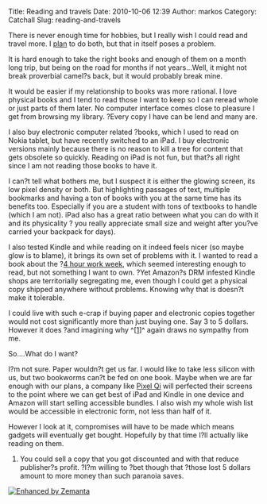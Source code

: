 Title: Reading and travels
Date: 2010-10-06 12:39
Author: markos
Category: Catchall
Slug: reading-and-travels

There is never enough time for hobbies, but I really wish I could read
and travel more. I [plan](http://markos.gaivo.net/blog/?p=608) to do
both, but that in itself poses a problem.

It is hard enough to take the right books and enough of them on a month
long trip, but being on the road for months if not years...Well, it
might not break proverbial camel?s back, but it would probably break
mine.

It would be easier if my relationship to books was more rational. I love
physical books and I tend to read those I want to keep so I can reread
whole or just parts of them later. No computer interface comes close to
pleasure I get from browsing my library. ?Every copy I have can be lend
and many are.

I also buy electronic computer related ?books, which I used to read on
Nokia tablet, but have recently switched to an iPad. I buy electronic
versions mainly because there is no reason to kill a tree for content
that gets obsolete so quickly. Reading on iPad is not fun, but that?s
all right since I am not reading those books to have it.

I can?t tell what bothers me, but I suspect it is either the glowing
screen, its low pixel density or both. But highlighting passages of
text, multiple bookmarks and having a ton of books with you at the same
time has its benefits too. Especially if you are a student with tons of
textbooks to handle (which I am not). iPad also has a great ratio
between what you can do with it and its physicality ? you really
appreciate small size and weight after you?ve carried your backpack for
days).

I also tested Kindle and while reading on it indeed feels nicer (so
maybe glow is to blame), it brings its own set of problems with it. I
wanted to read a book about the ?[4 hour work
week](http://www.amazon.com/4-Hour-Workweek-Escape-Live-Anywhere/dp/0307353133%3FSubscriptionId%3D0G81C5DAZ03ZR9WH9X82%26tag%3Dzemanta-20%26linkCode%3Dxm2%26camp%3D2025%26creative%3D165953%26creativeASIN%3D0307353133 "The 4-Hour Workweek: Escape 9-5, Live Anywhere, and Join the New Rich"),
which seemed interesting enough to read, but not something I want to
own. ?Yet Amazon?s DRM infested Kindle shops are territorially
segregating me, even though I could get a physical copy shipped anywhere
without problems. Knowing why that is doesn?t make it tolerable.

I could live with such e-crap if buying paper and electronic copies
together would not cost significantly more than just buying one. Say 3
to 5 dollars. However it does ?and imagining why ^[[1](#book-1)]^ again
draws no sympathy from me.

So....What do I want?

I?m not sure. Paper wouldn?t get us far. I would like to take less
silicon with us, but two bookworms can?t be fed on one book. Maybe when
we are far enough with our plans, a company like [Pixel
Qi](http://www.pixelqi.com/ "Pixel Qi") will perfected their screens to
the point where we can get best of iPad and Kindle in one device and
Amazon will start selling accessible bundles. I also wish my whole wish
list would be accessible in electronic form, not less than half of it.

However I look at it, compromises will have to be made which means
gadgets will eventually get bought. Hopefully by that time I?ll actually
like reading on them.

1.  <div id="book-1">

    </div>

    You could sell a copy that you got discounted and with that reduce
    publisher?s profit. ?I?m willing to ?bet though that ?those lost 5
    dollars amount to more money than such paranoia saves.

<div class="zemanta-pixie" style="margin-top: 10px; height: 15px;">

[![Enhanced by
Zemanta](http://img.zemanta.com/zemified_e.png?x-id=c8c4ed43-d21a-4a47-8a55-c8ca7e27305e)](http://www.zemanta.com/ "Enhanced by Zemanta")

</div>
